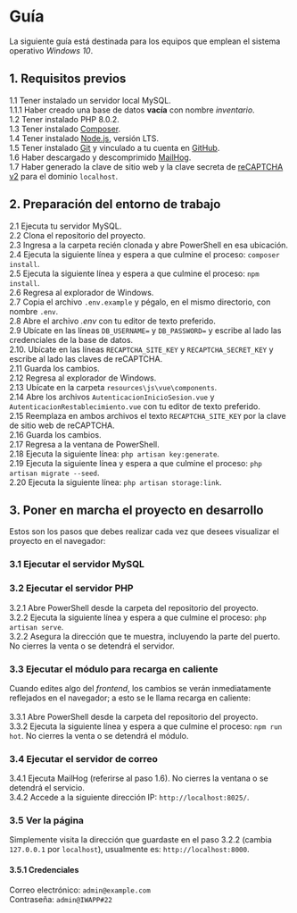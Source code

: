 # Guía

La siguiente guía está destinada para los equipos que emplean el sistema operativo _Windows 10_.

## 1. Requisitos previos

1.1 Tener instalado un servidor local MySQL.\
1.1.1 Haber creado una base de datos __vacía__ con nombre _inventario_.\
1.2 Tener instalado PHP 8.0.2.\
1.3 Tener instalado [Composer](https://getcomposer.org/Composer-Setup.exe).\
1.4 Tener instalado [Node.js](https://nodejs.org/es/download/), versión LTS.\
1.5 Tener instalado [Git](https://git-scm.com/download/win) y vinculado a tu cuenta en [GitHub](https://github.com/).\
1.6 Haber descargado y descomprimido [MailHog](https://github.com/mailhog/MailHog/releases/latest).\
1.7 Haber generado la clave de sitio web y la clave secreta de [reCAPTCHA v2](https://www.google.com/recaptcha/admin/create) para el dominio `localhost`.

## 2. Preparación del entorno de trabajo

2.1 Ejecuta tu servidor MySQL.\
2.2 Clona el repositorio del proyecto.\
2.3 Ingresa a la carpeta recién clonada y abre PowerShell en esa ubicación.\
2.4 Ejecuta la siguiente línea y espera a que culmine el proceso: `composer install`.\
2.5 Ejecuta la siguiente línea y espera a que culmine el proceso: `npm install`.\
2.6 Regresa al explorador de Windows.\
2.7 Copia el archivo `.env.example` y pégalo, en el mismo directorio, con nombre `.env`.\
2.8 Abre el archivo _.env_ con tu editor de texto preferido.\
2.9 Ubícate en las líneas `DB_USERNAME=` y `DB_PASSWORD=` y escribe al lado las credenciales de la base de datos.\
2.10. Ubícate en las líneas `RECAPTCHA_SITE_KEY` y `RECAPTCHA_SECRET_KEY` y escribe al lado las claves de reCAPTCHA.\
2.11 Guarda los cambios.\
2.12 Regresa al explorador de Windows.\
2.13 Ubícate en la carpeta `resources\js\vue\components`.\
2.14 Abre los archivos `AutenticacionInicioSesion.vue` y `AutenticacionRestablecimiento.vue` con tu editor de texto preferido.\
2.15 Reemplaza en ambos archivos el texto `RECAPTCHA_SITE_KEY` por la clave de sitio web de reCAPTCHA.\
2.16 Guarda los cambios.\
2.17 Regresa a la ventana de PowerShell.\
2.18 Ejecuta la siguiente línea: `php artisan key:generate`.\
2.19 Ejecuta la siguiente línea y espera a que culmine el proceso: `php artisan migrate --seed`.\
2.20 Ejecuta la siguiente línea: `php artisan storage:link`.


## 3. Poner en marcha el proyecto en desarrollo

Estos son los pasos que debes realizar cada vez que desees visualizar el proyecto en el navegador:

### 3.1 Ejecutar el servidor MySQL

### 3.2 Ejecutar el servidor PHP

3.2.1 Abre PowerShell desde la carpeta del repositorio del proyecto.\
3.2.2 Ejecuta la siguiente línea y espera a que culmine el proceso: `php artisan serve`.\
3.2.2 Asegura la dirección que te muestra, incluyendo la parte del puerto. No cierres la venta o se detendrá el servidor.

### 3.3 Ejecutar el módulo para recarga en caliente

Cuando edites algo del _frontend_, los cambios se verán inmediatamente reflejados en el navegador; a esto se le llama recarga en caliente:\
\
3.3.1 Abre PowerShell desde la carpeta del repositorio del proyecto.\
3.3.2 Ejecuta la siguiente línea y espera a que culmine el proceso: `npm run hot`. No cierres la venta o se detendrá el módulo.

### 3.4 Ejecutar el servidor de correo

3.4.1 Ejecuta MailHog (referirse al paso 1.6). No cierres la ventana o se detendrá el servicio.\
3.4.2 Accede a la siguiente dirección IP: `http://localhost:8025/`.

### 3.5 Ver la página

Simplemente visita la dirección que guardaste en el paso 3.2.2 (cambia `127.0.0.1` por `localhost`), usualmente es: `http://localhost:8000`.

#### 3.5.1 Credenciales

Correo electrónico: `admin@example.com`\
Contraseña: `admin@IWAPP#22`